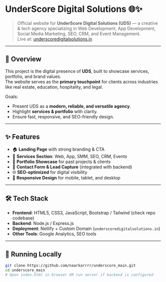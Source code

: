 # UnderScore Digital Solutions 🌐✨

> Official website for **UnderScore Digital Solutions (UDS)** — a creative & tech agency specializing in Web Development, App Development, Social Media Marketing, SEO, CRM, and Event Management.  
> Live at: [underscoredigitalsolutions.in](https://www.underscoredigitalsolutions.in)

---

## 📖 Overview
This project is the digital presence of **UDS**, built to showcase services, portfolio, and brand values.  
The website serves as the **primary touchpoint** for clients across industries like real estate, education, hospitality, and legal.  

Goals:
- Present UDS as a **modern, reliable, and versatile agency**.  
- Highlight **services & portfolio** with clarity.  
- Ensure fast, responsive, and SEO-friendly design.  

---

## ✨ Features
- 🏠 **Landing Page** with strong branding & CTA  
- 💼 **Services Section**: Web, App, SMM, SEO, CRM, Events  
- 📂 **Portfolio Showcase** for past projects & clients  
- 📩 **Contact Form & Lead Capture** (integrated with backend)  
- 🌐 **SEO-optimized** for digital visibility  
- 📱 **Responsive Design** for mobile, tablet, and desktop  

---

## 🛠️ Tech Stack
- **Frontend**: HTML5, CSS3, JavaScript, Bootstrap / Tailwind (check repo codebase)  
- **Backend**: Node.js / Express.js
- **Deployment**: Netlify + Custom Domain (`underscoredigitalsolutions.in`)  
- **Other Tools**: Google Analytics, SEO tools  

---

## 🚀 Running Locally
```bash
git clone https://github.com/naarkarrrr/underscore_main.git
cd underscore_main
# Open index.html in browser OR run server if backend is configured
